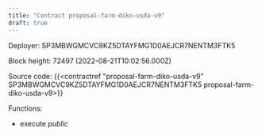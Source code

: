 ```yaml
---
title: "Contract proposal-farm-diko-usda-v9"
draft: true
---
```

Deployer: SP3MBWGMCVC9KZ5DTAYFMG1D0AEJCR7NENTM3FTK5


 



Block height: 72497 (2022-08-21T10:02:56.000Z)

Source code: {{<contractref "proposal-farm-diko-usda-v9" SP3MBWGMCVC9KZ5DTAYFMG1D0AEJCR7NENTM3FTK5 proposal-farm-diko-usda-v9>}}

Functions:

* execute _public_
